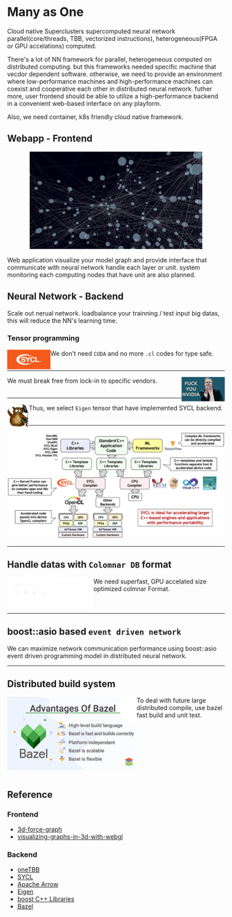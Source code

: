 # Many as One

Cloud native Superclusters supercomputed neural network parallel(core/threads, TBB, vectorized instructions), heterogeneous(FPGA or GPU accelations) computed.

There's a lot of NN framework for parallel, heterogeneous computed on distributed computing. but this frameworks needed specific machine that vecdor dependent software. otherwise, we need to provide an environment where low-performance machines and high-performance machines can coexist and cooperative each other in distributed neural network. futher more, user frontend should be able to utilize a high-performance backend in a convenient web-based interface on any playform.

Also, we need container, k8s friendly cloud native framework.

## Webapp - Frontend

<p align="center">
    <img width=400 src="dense-layer.png" alt="Dense layer">
</p>

Web application visualize your model graph and provide interface that communicate with neural network handle each layer or unit. system monitoring each computing nodes that have unit are also planned.

## Neural Network - Backend

Scale out nerual network. loadbalance your trainning / test input big datas, this will reduce the NN's learning time.

### Tensor programming

<img width=100 align="left" src="header-logo.png" alt="SYCL">

We don't need `CUDA` and no more `.cl` codes for type safe.
<br>
<br>

---

<img width=100 align="right" src="Linus-Torvalds-Fuck-You-Nvidia.jpg" alt="Independent from machine vendors">

We must break free from lock-in to specific vendors.
<br>
<br>

---

<img align="left" width=50 src="Eigen_Silly_Professor_135x135.png" alt="Eigen">

Thus, we select `Eigen` tensor that have implemented SYCL backend.
<br>
<br>

---

<p align="center">
    <img width=600 src="2020-05-sycl-landing-page-01_3.jpg" alt="sycl flow">
</p>

---

## Handle datas with `Colomnar DB` format

<img align="left" width=200 src="arrow-inverse.png" alt="Eigen">

We need superfast, GPU accelated size optimized colmnar Format.
<br>
<br>
<br>

---

## boost::asio based `event driven network`

We can maximize network communication performance using boost::asio event driven programming model in distributed neural network.

---
## Distributed build system

<img align="left" width=300 src="xenonstack-advantages-of-bazel.png" alt="Eigen">

<p>
    To deal with future large distributed compile, use bazel fast build and unit test.
</p>

<br>
<br>
<br>
<br>
<br>
<br>
<br>

## Reference

### Frontend

- [3d-force-graph](https://github.com/vasturiano/3d-force-graph)
- [visualizing-graphs-in-3d-with-webgl](https://neo4j.com/developer-blog/visualizing-graphs-in-3d-with-webgl/)

### Backend

- [oneTBB](https://github.com/oneapi-src/oneTBB)
- [SYCL](https://en.wikipedia.org/wiki/SYCL)
- [Apache Arrow](https://en.wikipedia.org/wiki/Apache_Arrow)
- [Eigen](https://en.wikipedia.org/wiki/Eigen_(C%2B%2B_library))
- [boost C++ Libraries](https://www.boost.org/)
- [Bazel](https://en.wikipedia.org/wiki/Bazel_(software))
